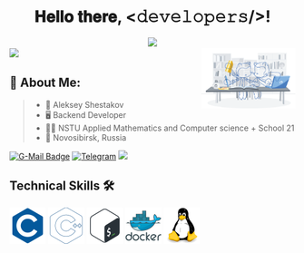 
<h1  align="center">  𝐇𝐞𝐥𝐥𝐨 𝐭𝐡𝐞𝐫𝐞, <𝚍𝚎𝚟𝚎𝚕𝚘𝚙𝚎𝚛𝚜/>!</h1>
<div id="header" align="center">
  <img src="https://media2.giphy.com/media/J63rXh7iJPR84/giphy.gif?cid=ecf05e47b09wo3nixgq2z8k96jxdc1ahl52dc4arppm94fs6&ep=v1_gifs_related&rid=giphy.gif&ct=g"/>
</div>
<a href="https://www.youtube.com/watch?v=dQw4w9WgXcQ"><img src="https://user-images.githubusercontent.com/73097560/115834477-dbab4500-a447-11eb-908a-139a6edaec5c.gif"></a>
<img width="33%" align="right"   src="https://github.com/gursimarh/gursimarh/blob/main/workbench.svg" >

## :disguised_face: About Me:
>- :bearded_person: Aleksey Shestakov
>- :desktop_computer: Backend Developer
>- :man_student: NSTU Applied Mathematics and Computer science + School 21
>- :city_sunrise: Novosibirsk, Russia
>
 [![G-Mail Badge](https://img.shields.io/badge/Gmail-D14836?style=for-the-badge&logo=gmail&logoColor=white)](mailto:sh_aleksei_07@mail.ru)
 [![Telegram](https://img.shields.io/badge/Telegram-2CA5E0?style=for-the-badge&logo=telegram&logoColor=white)](https://t.me/AlexWe6)
<a href="https://www.youtube.com/watch?v=dQw4w9WgXcQ"><img src="https://user-images.githubusercontent.com/73097560/115834477-dbab4500-a447-11eb-908a-139a6edaec5c.gif"></a>
<h2> Technical Skills 🛠 </h2>

<div>
  <a> <img width ='64px' src  ='https://github.com/devicons/devicon/blob/master/icons/c/c-plain.svg'> </a>
  <a> <img width ='64px' src  ='https://github.com/devicons/devicon/blob/master/icons/cplusplus/cplusplus-line.svg'> </a>
  <a> <img width ='64px' src  ='https://github.com/devicons/devicon/blob/master/icons/bash/bash-original.svg'> </a>
  <a> <img width ='64px' src  ='https://github.com/devicons/devicon/blob/master/icons/docker/docker-original-wordmark.svg'> </a>
  <a> <img width ='64px' src  ='https://github.com/devicons/devicon/blob/master/icons/linux/linux-original.svg'> </a>
</div>

